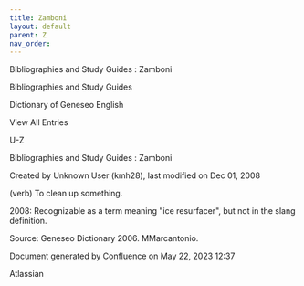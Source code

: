 ```yaml
---
title: Zamboni
layout: default
parent: Z
nav_order:
---
```


Bibliographies and Study Guides : Zamboni

Bibliographies and Study Guides

Dictionary of Geneseo English

View All Entries

U-Z

Bibliographies and Study Guides : Zamboni

Created by  Unknown User (kmh28), last modified on Dec 01, 2008

(verb) To clean up something.

2008: Recognizable as a term meaning &quot;ice resurfacer&quot;, but not in the slang definition.

Source: Geneseo Dictionary 2006. MMarcantonio. 

Document generated by Confluence on May 22, 2023 12:37

Atlassian

